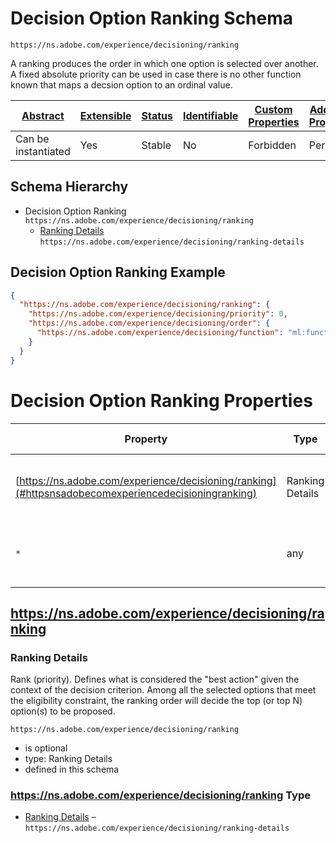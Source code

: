 
# Decision Option Ranking Schema

```
https://ns.adobe.com/experience/decisioning/ranking
```

A ranking produces the order in which one option is selected over another. A fixed absolute priority can be used in case there is no other function known that maps a decsion option to an ordinal value.

| [Abstract](../../../../abstract.md) | [Extensible](../../../../extensions.md) | [Status](../../../../status.md) | [Identifiable](../../../../id.md) | [Custom Properties](../../../../extensions.md) | [Additional Properties](../../../../extensions.md) | Defined In |
|-------------------------------------|-----------------------------------------|---------------------------------|-----------------------------------|------------------------------------------------|----------------------------------------------------|------------|
| Can be instantiated | Yes | Stable | No | Forbidden | Permitted | [adobe/experience/decisioning/ranking.schema.json](adobe/experience/decisioning/ranking.schema.json) |
## Schema Hierarchy

* Decision Option Ranking `https://ns.adobe.com/experience/decisioning/ranking`
  * [Ranking Details](ranking-details.schema.md) `https://ns.adobe.com/experience/decisioning/ranking-details`


## Decision Option Ranking Example
```json
{
  "https://ns.adobe.com/experience/decisioning/ranking": {
    "https://ns.adobe.com/experience/decisioning/priority": 0,
    "https://ns.adobe.com/experience/decisioning/order": {
      "https://ns.adobe.com/experience/decisioning/function": "ml:function:b437a2403cf10e9"
    }
  }
}
```

# Decision Option Ranking Properties

| Property | Type | Required | Defined by |
|----------|------|----------|------------|
| [https://ns.adobe.com/experience/decisioning/ranking](#httpsnsadobecomexperiencedecisioningranking) | Ranking Details | Optional | Decision Option Ranking (this schema) |
| `*` | any | Additional | this schema *allows* additional properties |

## https://ns.adobe.com/experience/decisioning/ranking
### Ranking Details

Rank (priority). Defines what is considered the "best action" given the context of the decision criterion. Among all the selected options that meet the eligibility constraint, the ranking order will decide the top (or top N) option(s) to be proposed.

`https://ns.adobe.com/experience/decisioning/ranking`
* is optional
* type: Ranking Details
* defined in this schema

### https://ns.adobe.com/experience/decisioning/ranking Type


* [Ranking Details](ranking-details.schema.md) – `https://ns.adobe.com/experience/decisioning/ranking-details`





